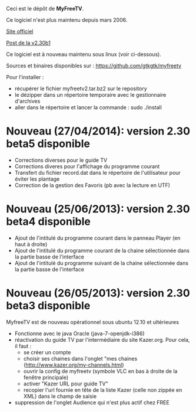Ceci est le dépôt de **MyFreeTV**.

Ce logiciel n'est plus maintenu depuis mars 2006.

[Site officiel](http://myfreetv.sourceforge.net/)

[Post de la v2.30b1](http://forum.ubuntu-fr.org/viewtopic.php?pid=2224328)

Ce logiciel est à nouveau maintenu sous linux (voir ci-dessous).

Sources et binaires disponibles sur : https://github.com/gtkgtk/myfreetv

Pour l'installer :
- récupérer le fichier myfreetv2.tar.bz2 sur le repository
- le dézipper dans un répertoire temporaire avec le gestionnaire d'archives
- aller dans le répertoire et lancer la commande : sudo ./install

Nouveau (27/04/2014): version 2.30 beta5 disponible
=====================
- Corrections diverses pour le guide TV
- Corrections diveres pour l'affichage du programme courant
- Transfert du fichier record.dat dans le répertoire de l'utilisateur pour éviter les plantage
- Correction de la gestion des Favoris (pb avec la lecture en UTF)

Nouveau (25/06/2013): version 2.30 beta4 disponible
=====================
- Ajout de l'intitulé du programme courant dans le panneau Player (en haut à droite)
- Ajout de l'intitulé du programme courant de la chaine sélectionnée dans la partie basse de l'interface
- Ajout de l'intitulé du programme suivant de la chaine sélectionnée dans la partie basse de l'interface

Nouveau (26/05/2013): version 2.30 beta3 disponible
=====================
MyfreeTV est de nouveau opérationnel sous ubuntu 12.10 et ultérieures
- Fonctionne avec le java Oracle (java-7-openjdk-i386)
- réactivation du guide TV par l'intermédiaire du site Kazer.org. Pour cela, il faut :
	- se créer un compte
	- choisir ses chaines dans l'onglet "mes chaines (http://www.kazer.org/my-channels.html)
	- ouvrir la config de myfreetv (symbole VLC en bas à droite de la fenêtre principale)
	- activer "Kazer URL pour guide TV"
	- recopier l'url fournie en tête de la liste Kazer (celle non zippée en XML) dans le champ de saisie
- suppression de l'onglet Audience qui n'est plus actif chez FREE



